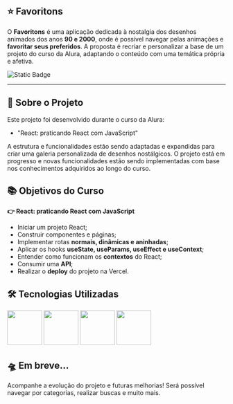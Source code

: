 ## ⭐ Favoritons

O **Favoritons** é uma aplicação dedicada à nostalgia dos desenhos animados dos anos **90 e 2000**, onde é possível navegar pelas animações e **favoritar seus preferidos**. A proposta é recriar e personalizar a base de um projeto do curso da Alura, adaptando o conteúdo com uma temática própria e afetiva.

![Static Badge](https://img.shields.io/badge/Alura-label?style=for-the-badge&label=Curso&color=%23000080)

<hr>

## 🚀 Sobre o Projeto

Este projeto foi desenvolvido durante o curso da Alura:

* "React: praticando React com JavaScript"

A estrutura e funcionalidades estão sendo adaptadas e expandidas para criar uma galeria personalizada de desenhos nostálgicos. O projeto está em progresso e novas funcionalidades estão sendo implementadas com base nos conhecimentos adquiridos ao longo do curso.

## 📚 Objetivos do Curso

**👉 React: praticando React com JavaScript**

* Iniciar um projeto React;
* Construir componentes e páginas;
* Implementar rotas **normais, dinâmicas e aninhadas**;
* Aplicar os hooks **useState, useParams, useEffect e useContext**;
* Entender como funcionam os **contextos** do React;
* Consumir uma **API**;
* Realizar o **deploy** do projeto na Vercel.

## 🛠️ Tecnologias Utilizadas

<img src="https://cdn.jsdelivr.net/gh/devicons/devicon@latest/icons/html5/html5-original-wordmark.svg" width="80" height="80"/>                <img src="https://cdn.jsdelivr.net/gh/devicons/devicon@latest/icons/css3/css3-original-wordmark.svg" width="80" height="80"/>                <img src="https://cdn.jsdelivr.net/gh/devicons/devicon@latest/icons/javascript/javascript-original.svg" width="80" height="80"/>        <img src="https://cdn.jsdelivr.net/gh/devicons/devicon@latest/icons/react/react-original-wordmark.svg" width="80" height="80"/>

## 🛸 Em breve…

Acompanhe a evolução do projeto e futuras melhorias! Será possível navegar por categorias, realizar buscas e muito mais.
